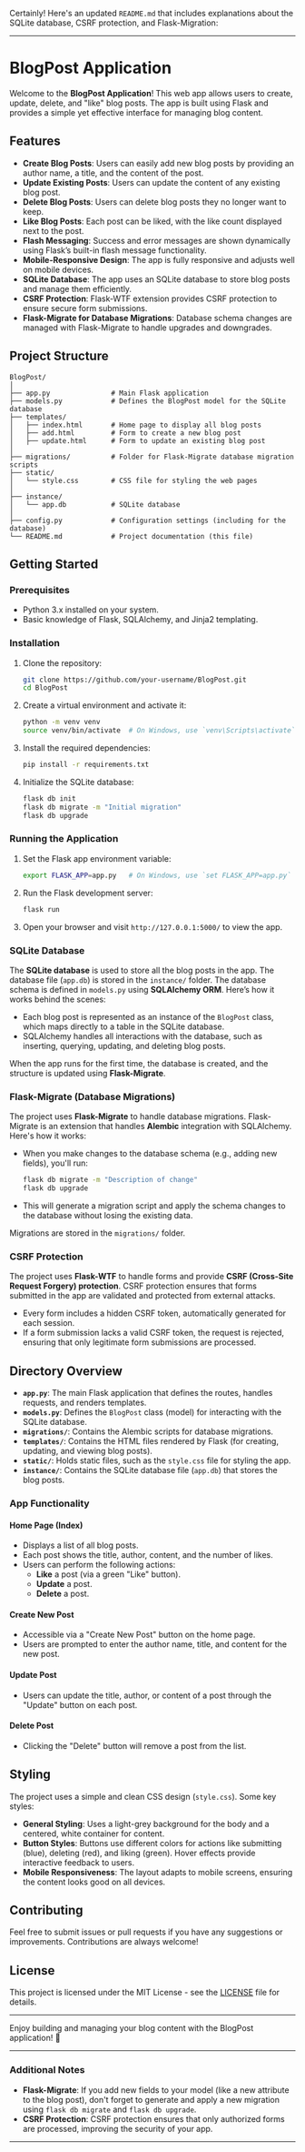 Certainly! Here's an updated `README.md` that includes explanations about the SQLite database, CSRF protection, and Flask-Migration:

---

# BlogPost Application

Welcome to the **BlogPost Application**! This web app allows users to create, update, delete, and "like" blog posts. The app is built using Flask and provides a simple yet effective interface for managing blog content.

## Features

- **Create Blog Posts**: Users can easily add new blog posts by providing an author name, a title, and the content of the post.
- **Update Existing Posts**: Users can update the content of any existing blog post.
- **Delete Blog Posts**: Users can delete blog posts they no longer want to keep.
- **Like Blog Posts**: Each post can be liked, with the like count displayed next to the post.
- **Flash Messaging**: Success and error messages are shown dynamically using Flask’s built-in flash message functionality.
- **Mobile-Responsive Design**: The app is fully responsive and adjusts well on mobile devices.
- **SQLite Database**: The app uses an SQLite database to store blog posts and manage them efficiently.
- **CSRF Protection**: Flask-WTF extension provides CSRF protection to ensure secure form submissions.
- **Flask-Migrate for Database Migrations**: Database schema changes are managed with Flask-Migrate to handle upgrades and downgrades.

## Project Structure

```
BlogPost/
│
├── app.py               # Main Flask application
├── models.py            # Defines the BlogPost model for the SQLite database
├── templates/
│   ├── index.html       # Home page to display all blog posts
│   ├── add.html         # Form to create a new blog post
│   ├── update.html      # Form to update an existing blog post
│
├── migrations/          # Folder for Flask-Migrate database migration scripts
├── static/
│   └── style.css        # CSS file for styling the web pages
│
├── instance/
│   └── app.db           # SQLite database
│
├── config.py            # Configuration settings (including for the database)
└── README.md            # Project documentation (this file)
```

## Getting Started

### Prerequisites

- Python 3.x installed on your system.
- Basic knowledge of Flask, SQLAlchemy, and Jinja2 templating.

### Installation

1. Clone the repository:

   ```bash
   git clone https://github.com/your-username/BlogPost.git
   cd BlogPost
   ```

2. Create a virtual environment and activate it:

   ```bash
   python -m venv venv
   source venv/bin/activate  # On Windows, use `venv\Scripts\activate`
   ```

3. Install the required dependencies:

   ```bash
   pip install -r requirements.txt
   ```

4. Initialize the SQLite database:

   ```bash
   flask db init
   flask db migrate -m "Initial migration"
   flask db upgrade
   ```

### Running the Application

1. Set the Flask app environment variable:

   ```bash
   export FLASK_APP=app.py   # On Windows, use `set FLASK_APP=app.py`
   ```

2. Run the Flask development server:

   ```bash
   flask run
   ```

3. Open your browser and visit `http://127.0.0.1:5000/` to view the app.

### SQLite Database

The **SQLite database** is used to store all the blog posts in the app. The database file (`app.db`) is stored in the `instance/` folder. The database schema is defined in `models.py` using **SQLAlchemy ORM**. Here’s how it works behind the scenes:

- Each blog post is represented as an instance of the `BlogPost` class, which maps directly to a table in the SQLite database.
- SQLAlchemy handles all interactions with the database, such as inserting, querying, updating, and deleting blog posts.
  
When the app runs for the first time, the database is created, and the structure is updated using **Flask-Migrate**.

### Flask-Migrate (Database Migrations)

The project uses **Flask-Migrate** to handle database migrations. Flask-Migrate is an extension that handles **Alembic** integration with SQLAlchemy. Here's how it works:

- When you make changes to the database schema (e.g., adding new fields), you'll run:

  ```bash
  flask db migrate -m "Description of change"
  flask db upgrade
  ```

- This will generate a migration script and apply the schema changes to the database without losing the existing data.
  
Migrations are stored in the `migrations/` folder.

### CSRF Protection

The project uses **Flask-WTF** to handle forms and provide **CSRF (Cross-Site Request Forgery) protection**. CSRF protection ensures that forms submitted in the app are validated and protected from external attacks.

- Every form includes a hidden CSRF token, automatically generated for each session.
- If a form submission lacks a valid CSRF token, the request is rejected, ensuring that only legitimate form submissions are processed.

## Directory Overview

- **`app.py`**: The main Flask application that defines the routes, handles requests, and renders templates.
- **`models.py`**: Defines the `BlogPost` class (model) for interacting with the SQLite database.
- **`migrations/`**: Contains the Alembic scripts for database migrations.
- **`templates/`**: Contains the HTML files rendered by Flask (for creating, updating, and viewing blog posts).
- **`static/`**: Holds static files, such as the `style.css` file for styling the app.
- **`instance/`**: Contains the SQLite database file (`app.db`) that stores the blog posts.

### App Functionality

#### Home Page (Index)
- Displays a list of all blog posts.
- Each post shows the title, author, content, and the number of likes.
- Users can perform the following actions:
  - **Like** a post (via a green "Like" button).
  - **Update** a post.
  - **Delete** a post.

#### Create New Post
- Accessible via a "Create New Post" button on the home page.
- Users are prompted to enter the author name, title, and content for the new post.

#### Update Post
- Users can update the title, author, or content of a post through the "Update" button on each post.

#### Delete Post
- Clicking the "Delete" button will remove a post from the list.

## Styling

The project uses a simple and clean CSS design (`style.css`). Some key styles:
- **General Styling**: Uses a light-grey background for the body and a centered, white container for content.
- **Button Styles**: Buttons use different colors for actions like submitting (blue), deleting (red), and liking (green). Hover effects provide interactive feedback to users.
- **Mobile Responsiveness**: The layout adapts to mobile screens, ensuring the content looks good on all devices.

## Contributing

Feel free to submit issues or pull requests if you have any suggestions or improvements. Contributions are always welcome!

## License

This project is licensed under the MIT License - see the [LICENSE](LICENSE) file for details.

---

Enjoy building and managing your blog content with the BlogPost application! 🎉

---

### Additional Notes

- **Flask-Migrate**: If you add new fields to your model (like a new attribute to the blog post), don't forget to generate and apply a new migration using `flask db migrate` and `flask db upgrade`.
- **CSRF Protection**: CSRF protection ensures that only authorized forms are processed, improving the security of your app.

---

